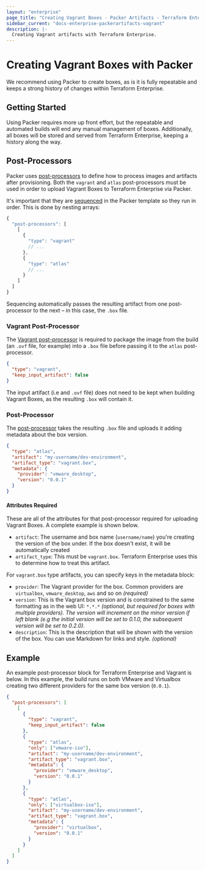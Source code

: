 ```yaml
---
layout: "enterprise"
page_title: "Creating Vagrant Boxes - Packer Artifacts - Terraform Enterprise (legacy)"
sidebar_current: "docs-enterprise-packerartifacts-vagrant"
description: |-
  Creating Vagrant artifacts with Terraform Enterprise.
---
```


# Creating Vagrant Boxes with Packer

We recommend using Packer to create boxes, as is it is fully repeatable and
keeps a strong history of changes within Terraform Enterprise.

## Getting Started

Using Packer requires more up front effort, but the repeatable and automated
builds will end any manual management of boxes. Additionally, all boxes will be
stored and served from Terraform Enterprise, keeping a history along the way.

## Post-Processors

Packer uses
[post-processors](https://packer.io/docs/templates/post-processors.html) to
define how to process images and artifacts after provisioning. Both the
`vagrant` and `atlas` post-processors must be used in order to upload Vagrant
Boxes to Terraform Enterprise via Packer.

It's important that they are [sequenced](https://packer.io/docs/templates/post-processors.html)
in the Packer template so they run in order. This is done by nesting arrays:

```javascript
{
  "post-processors": [
    [
      {
        "type": "vagrant"
        // ...
      },
      {
        "type": "atlas"
        // ...
      }
    ]
  ]
}
```

Sequencing automatically passes the resulting artifact from one
post-processor to the next – in this case, the `.box` file.

### Vagrant Post-Processor

The [Vagrant post-processor](https://packer.io/docs/post-processors/vagrant.html) is required to package the image
from the build (an `.ovf` file, for example) into a `.box` file before
passing it to the `atlas` post-processor.

```json
{
  "type": "vagrant",
  "keep_input_artifact": false
}
```

The input artifact (i.e and `.ovf` file) does not need to be kept when building Vagrant Boxes,
as the resulting `.box` will contain it.

### Post-Processor

The [post-processor](https://packer.io/docs/post-processors/atlas.html) takes the resulting `.box` file and uploads it adding metadata about the box version.

```json
{
  "type": "atlas",
  "artifact": "my-username/dev-environment",
  "artifact_type": "vagrant.box",
  "metadata": {
    "provider": "vmware_desktop",
    "version": "0.0.1"
  }
}
```

#### Attributes Required

These are all of the attributes for that post-processor
required for uploading Vagrant Boxes. A complete example is shown below.

- `artifact`: The username and box name (`username/name`) you're creating the version
of the box under. If the box doesn't exist, it will be automatically
created
- `artifact_type`: This must be `vagrant.box`. Terraform Enterprise uses this to determine
how to treat this artifact.

For `vagrant.box` type artifacts, you can specify keys in the metadata block:

- `provider`: The Vagrant provider for the box. Common providers are
`virtualbox`, `vmware_desktop`, `aws` and so on _(required)_
- `version`: This is the Vagrant box version and is constrained to the
same formatting as in the web UI: `*.*.*` _(optional, but required for boxes
with multiple providers). The version will increment on the minor version if left blank (e.g the initial version will be set to 0.1.0, the subsequent version will be set to 0.2.0)._
- `description`: This is the description that will be shown with the
version of the box. You can use Markdown for links and style. _(optional)_

## Example

An example post-processor block for Terraform Enterprise and Vagrant is below. In this example,
the build runs on both VMware and Virtualbox creating two
different providers for the same box version (`0.0.1`).

```json
{
  "post-processors": [
    [
      {
        "type": "vagrant",
        "keep_input_artifact": false
      },
      {
        "type": "atlas",
        "only": ["vmware-iso"],
        "artifact": "my-username/dev-environment",
        "artifact_type": "vagrant.box",
        "metadata": {
          "provider": "vmware_desktop",
          "version": "0.0.1"
        }
      },
      {
        "type": "atlas",
        "only": ["virtualbox-iso"],
        "artifact": "my-username/dev-environment",
        "artifact_type": "vagrant.box",
        "metadata": {
          "provider": "virtualbox",
          "version": "0.0.1"
        }
      }
    ]
  ]
}
```
